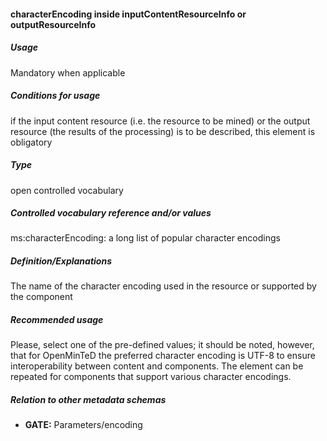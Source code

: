 #### characterEncoding inside inputContentResourceInfo or outputResourceInfo
##### Usage
Mandatory when applicable
##### Conditions for usage
if the input content resource (i.e. the resource to be mined) or the output resource (the results of the processing) is to be described, this element is obligatory
##### Type
open controlled vocabulary
##### Controlled vocabulary reference and/or values
ms:characterEncoding: a long list of popular character encodings

##### Definition/Explanations
The name of the character encoding used in the resource or supported by the component
##### Recommended usage
Please, select one of the pre-defined values; it should be noted, however, that for OpenMinTeD the preferred character encoding is UTF-8 to ensure interoperability between content and components. 
The element can be repeated for components that support various character encodings.
##### Relation to other metadata schemas
* **GATE:** Parameters/encoding
